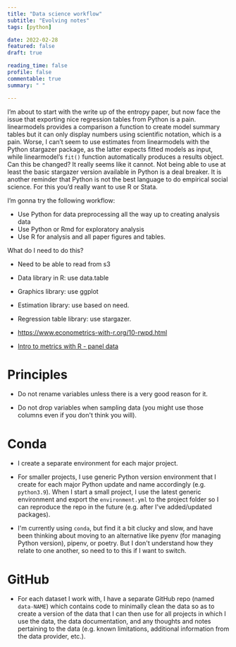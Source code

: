 ```yaml
---
title: "Data science workflow"
subtitle: "Evolving notes"
tags: [python]

date: 2022-02-28
featured: false
draft: true

reading_time: false
profile: false
commentable: true
summary: " "

---
```


I’m about to start with the write up of the entropy paper, but now face the
issue that exporting nice regression tables from Python is a pain. linearmodels
provides a comparison a function to create model summary tables but it can only
display numbers using scientific notation, which is a pain. Worse, I can’t seem
to use estimates from linearmodels with the Python stargazer package, as the
latter expects fitted models as input, while linearmodel’s `fit()` function
automatically produces a results object. Can this be changed? It really seems
like it cannot. Not being able to use at least the basic stargazer version
available in Python is a deal breaker. It is another reminder that Python is
not the best language to do empirical social science. For this you’d really
want to use R or Stata.

I’m gonna try the following workflow:
- Use Python for data preprocessing all the way up to creating analysis data
- Use Python or Rmd for exploratory analysis
- Use R for analysis and all paper figures and tables.

What do I need to do this?
- Need to be able to read from s3
- Data library in R: use data.table
- Graphics library: use ggplot
- Estimation library: use based on need.
- Regression table library: use stargazer.


- https://www.econometrics-with-r.org/10-rwpd.html
- [Intro to metrics with R - panel
  data](https://www.econometrics-with-r.org/10-rwpd.html)


# Principles

- Do not rename variables unless there is a very good reason for it.

- Do not drop variables when sampling data (you might use those columns even if
  you don't think you will).

# Conda

- I create a separate environment for each major project.

- For smaller projects, I use generic Python version environment that I create
  for each major Python update and name accordingly (e.g. `python3.9`). When I
  start a small project, I use the latest generic environment and export the
  `environment.yml` to the project folder so I can reproduce the repo in the
  future (e.g. after I've added/updated packages).

- I'm currently using `conda`, but find it a bit clucky and slow, and have been
  thinking about moving to an alternative like pyenv (for managing Python
  version), pipenv, or poetry. But I don't understand how they relate to one
  another, so need to to this if I want to switch.

# GitHub

- For each dataset I work with, I have a separate GitHub repo (named
  `data-NAME`) which contains
  code to minimally clean the data so as to create a version of the data that I
  can then use for all projects in which I use the data, the data documentation,
  and any thoughts and notes pertaining to the data (e.g. known limitations,
  additional information from the data provider, etc.).



